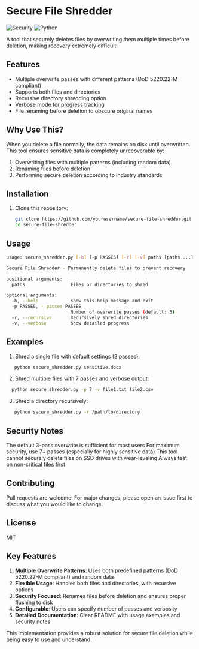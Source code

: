 # Secure File Shredder
![Security](https://img.shields.io/badge/security-data%20destruction-blue)
![Python](https://img.shields.io/badge/python-3.6%2B-green)

A tool that securely deletes files by overwriting them multiple times before deletion, making recovery extremely difficult.

## Features

- Multiple overwrite passes with different patterns (DoD 5220.22-M compliant)
- Supports both files and directories
- Recursive directory shredding option
- Verbose mode for progress tracking
- File renaming before deletion to obscure original names

## Why Use This?

When you delete a file normally, the data remains on disk until overwritten. This tool ensures sensitive data is completely unrecoverable by:

1. Overwriting files with multiple patterns (including random data)
2. Renaming files before deletion
3. Performing secure deletion according to industry standards

## Installation

1. Clone this repository:
   ```bash
   git clone https://github.com/yourusername/secure-file-shredder.git
   cd secure-file-shredder
   ```
## Usage
   ```bash
   usage: secure_shredder.py [-h] [-p PASSES] [-r] [-v] paths [paths ...]
   
   Secure File Shredder - Permanently delete files to prevent recovery
   
   positional arguments:
     paths                 Files or directories to shred
   
   optional arguments:
     -h, --help            show this help message and exit
     -p PASSES, --passes PASSES
                           Number of overwrite passes (default: 3)
     -r, --recursive       Recursively shred directories
     -v, --verbose         Show detailed progress
   ```

## Examples

1.   Shred a single file with default settings (3 passes):
   ```bash
      python secure_shredder.py sensitive.docx
   ```
2.   Shred multiple files with 7 passes and verbose output:
   ```bash
     python secure_shredder.py -p 7 -v file1.txt file2.csv
   ```
3.   Shred a directory recursively:
   ```bash
      python secure_shredder.py -r /path/to/directory
   ```

## Security Notes
   The default 3-pass overwrite is sufficient for most users
   For maximum security, use 7+ passes (especially for highly sensitive data)
   This tool cannot securely delete files on SSD drives with wear-leveling
   Always test on non-critical files first

## Contributing
Pull requests are welcome. For major changes, please open an issue first to discuss what you would like to change.

## License
MIT

## Key Features

1. **Multiple Overwrite Patterns**: Uses both predefined patterns (DoD 5220.22-M compliant) and random data
2. **Flexible Usage**: Handles both files and directories, with recursive options
3. **Security Focused**: Renames files before deletion and ensures proper flushing to disk
4. **Configurable**: Users can specify number of passes and verbosity
5. **Detailed Documentation**: Clear README with usage examples and security notes

This implementation provides a robust solution for secure file deletion while being easy to use and understand. 
